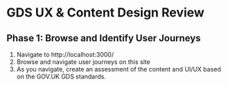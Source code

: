 # GDS UX & Content Design Review

## Phase 1: Browse and Identify User Journeys

1. Navigate to http://localhost:3000/
2. Browse and navigate user journeys on this site
3. As you navigate, create an assessment of the content and UI/UX based on the GOV.UK GDS standards.
